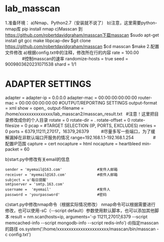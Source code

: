 # lab_masscan
1.准备环境：
a)Nmap、Python2.7（安装就不说了）
b)注意，这里需要python-nmap库
  pip install nmap
c)Masscan
到 https://github.com/robertdavidgraham/masscan下载masscan
    $sudo apt-get install git gcc make libpcap-dev
    $git clone https://github.com/robertdavidgraham/masscan
    $cd masscan
    $make
2.配置文件修改
a)根据config.txt中的注释，修改所在行的内容
  rate = 100.00                               #控制masscan的速率
  randomize-hosts = true
  seed = 9009803620231071538
  shard = 1/1
  # ADAPTER SETTINGS
  adapter =
  adapter-ip = 0.0.0.0
  adapter-mac = 00:00:00:00:00:00
  router-mac = 00:00:00:00:00:00
  #OUTPUT/REPORTING SETTINGS
  output-format = xml
  show = open,,
  output-filename = /home/xxxxxxxxxxxxxx/lab_masscan2/masscan_result.txt   #注意！这里把目录修改成你的个人目录
  rotate = 0
  rotate-dir = .
  rotate-offset = 0
  rotate-filesize = 0
  pcap =
  #TARGET SELECTION (IP, PORTS, EXCLUDES)
  retries = 0
  ports = 6379,11211,27017，16379,26379          #尽量多写一些端口，为了缓解漏掉在非默认端口开服务的情况
  range=192.168.1.1-192.168.1.254                #配置IP范围
  capture = cert
  nocapture = html
  nocapture = heartbleed
  min-packet = 60

b)start.py中修改有关email的信息
 
    sender = 'myemail@163.com'                #发件人邮箱
    receiver = 'myemail@163.com'              #收件人邮箱
    subject = u'每日提醒'
    smtpserver = 'smtp.163.com'
    username =  'myemail'                     #发件人
    password = 'yourpassword'                 #密码


c)start.py中修改nmap命令（根据实际情况修改）
  nmap命令可以根据需要进行修改，也可以使用-sC（--script default）参数使用默认脚本，也可以添加其他脚本
  result = nm.scan(hosts=ip, arguments='-p 11211,27017,6379 --script memcached-info --script mongodb-info --script redis-info')
d)指定masscan的路径
  os.system('/home/xxxxxxxxxxxxxxxxxxxxxx/masscan/bin/masscan -c config.txt')
